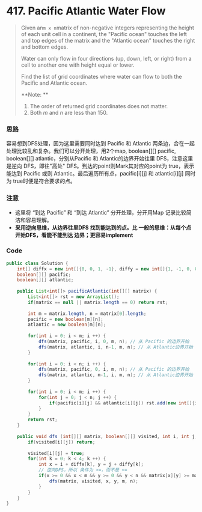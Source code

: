 # 417. Pacific Atlantic Water Flow

> Given an`m x n`matrix of non-negative integers representing the height of each unit cell in a continent, the "Pacific ocean" touches the left and top edges of the matrix and the "Atlantic ocean" touches the right and bottom edges.
>
> Water can only flow in four directions \(up, down, left, or right\) from a cell to another one with height equal or lower.
>
> Find the list of grid coordinates where water can flow to both the Pacific and Atlantic ocean.
>
> **Note: **
>
> 1. The order of returned grid coordinates does not matter.
> 2. Both _m_ and _n_ are less than 150.

### 思路

容易想到DFS处理，因为这里需要同时达到 Pacific 和 Atlantic 两条边，合在一起处理比较乱和复杂。我们可以分开处理，用2个map, boolean\[\]\[\] pacific, boolean\[\]\[\] atlantic，分别从Pacific 和 Atlantic的边界开始往里 DFS，注意这里是逆向 DFS，即往"高处" DFS。到达的point则Mark其对应的point为 true，表示能达到 Pacific 或则 Atlantic。最后遍历所有点，pacific\[i\]\[j\] 和 atlantic\[i\]\[j\] 同时为 true时便是符合要求的点。

### 注意

* 这里将 “到达 Pacific” 和 “到达 Atlantic” 分开处理，分开用Map 记录比较简洁和容易理解。
* **采用逆向思维，从边界往里DFS 找到能达到的点。比 一般的思维：从每个点开始DFS，看能不能到达 边界；更容易implement**

### Code

```java
public class Solution {
    int[] diffx = new int[]{0, 0, 1, -1}, diffy = new int[]{1, -1, 0, 0};
    boolean[][] pacific;
    boolean[][] atlantic;
    
    public List<int[]> pacificAtlantic(int[][] matrix) {
        List<int[]> rst = new ArrayList();
        if(matrix == null || matrix.length == 0) return rst;
        
        int m = matrix.length, n = matrix[0].length;
        pacific = new boolean[m][n];
        atlantic = new boolean[m][n];
        
        for(int i = 0; i < m; i ++) {
            dfs(matrix, pacific, i, 0, m, n); // 从 Pacific 的边界开始
            dfs(matrix, atlantic, i, n-1, m, n); // 从 Atlantic边界开始
        }
        
        for(int i = 0; i < n; i ++) {
            dfs(matrix, pacific, 0, i, m, n); // 从 Pacific 的边界开始
            dfs(matrix, atlantic, m-1, i, m, n); // 从 Atlantic边界开始
        }
        
        for(int i = 0; i < m; i ++) {
            for(int j = 0; j < n; j ++) {
                if(pacific[i][j] && atlantic[i][j]) rst.add(new int[]{i, j});
            }
        }
        return rst;
    }
    
    public void dfs (int[][] matrix, boolean[][] visited, int i, int j, int m, int n) {
        if(visited[i][j]) return;
        
        visited[i][j] = true;
        for(int k = 0; k < 4; k ++) {
            int x = i + diffx[k], y = j + diffy[k];
            // 逆向DFS，所以 条件为 >=，而不是 <=
            if(x >= 0 && x < m && y >= 0 && y < n && matrix[x][y] >= matrix[i][j]) {
                dfs(matrix, visited, x, y, m, n);  
            }
        }
    }
}
```



